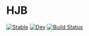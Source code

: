 # HJB

[![Stable](https://img.shields.io/badge/docs-stable-blue.svg)](https://dev10110.github.io/HJB.jl/stable/)
[![Dev](https://img.shields.io/badge/docs-dev-blue.svg)](https://dev10110.github.io/HJB.jl/dev/)
[![Build Status](https://github.com/dev10110/HJB.jl/actions/workflows/CI.yml/badge.svg?branch=main)](https://github.com/dev10110/HJB.jl/actions/workflows/CI.yml?query=branch%3Amain)
